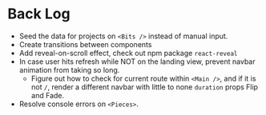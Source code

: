 # Back Log
* Seed the data for projects on `<Bits />` instead of manual input.
* Create transitions between components
* Add reveal-on-scroll effect, check out npm package `react-reveal`
* In case user hits refresh while NOT on the landing view, prevent navbar animation from taking so long.
  * Figure out how to check for current route within `<Main />`, and if it is not `/`, render a different navbar with little to none `duration` props Flip and Fade.
* Resolve console errors on `<Pieces>`.